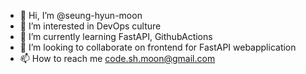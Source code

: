 - 👋 Hi, I’m @seung-hyun-moon
- 👀 I’m interested in DevOps culture
- 🌱 I’m currently learning FastAPI, GithubActions
- 💞️ I’m looking to collaborate on frontend for FastAPI webapplication
- 📫 How to reach me code.sh.moon@gmail.com

<!---
seung-hyun-moon/seung-hyun-moon is a ✨ special ✨ repository because its `README.md` (this file) appears on your GitHub profile.
You can click the Preview link to take a look at your changes.
--->
